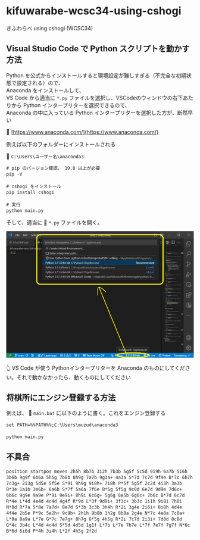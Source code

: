 # kifuwarabe-wcsc34-using-cshogi

きふわらべ using cshogi (WCSC34)


## Visual Studio Code で Python スクリプトを動かす方法

Python を公式からインストールすると環境設定が難しすぎる（不完全な初期状態で設定される）ので、  
Anaconda をインストールして、  
VS Code から適当に `*.py` ファイルを選択し、VSCodeのウィンドウの右下あたりから Python インタープリターを選択できるので、  
Anaconda の中に入っている Python インタープリターを選択した方が、断然早い  

📖 [https://www.anaconda.com/](https://www.anaconda.com/)  

例えば以下のフォルダーにインストールされる  

📁 `C:\Users\ユーザー名\anaconda3`  

```shell
# pip のバージョン確認。 19.0 以上が必要
pip -V

# cshogi をインストール
pip install cshogi

# 実行
python main.py
```

そして、適当に 📄 `*.py` ファイルを開く。  

![Pythonインタープリターの選択](./docs/res/202407__vscode__15-2358--python-o1o1o0.png)  

👆 VS Code が使う Pythonインタープリターを Anaconda のものにしてください。それで動かなかったら、動くものにしてください  


## 将棋所にエンジン登録する方法

例えば、 📄 `main.bat` に以下のように書く。これをエンジン登録する

```shell
set PATH=%%PATH%%;C:\Users\muzud\anaconda3

python main.py
```


## 不具合

```
position startpos moves 2h5h 8b7b 3i2h 7b3b 5g5f 5c5d 9i9h 6a7b 5i6h 3b6b 9g9f 6b6a 5h5g 7b8b 8h9g 7a7b 9g3a+ 4a3a S*7d 7c7d 9f9e B*7c 6h7h 7c3g+ 2i3g 5d5e 5f5e S*9i 9h9g 9i8h+ 7i8h P*5f 5g5f 2c2d 4i3h 3a3b B*3e 1a1b 3e6b+ 6a6b S*7f 5a6a 7f6e B*5g 5f5g 9c9d 6e7d 9d9e 7d6c+ 6b6c 9g9e 9a9e P*9i 9e9i+ 8h9i 6c6g+ 5g6g 6a5b 6g6c+ 7b6c B*7d 6c7d R*4e L*4d 4e4d 4c4d 4g4f R*9d L*3f 9d9i+ 3f3c+ 3b3c 1i1h 9i8i 7h8i N*8d R*7a S*8e 7a7d+ 8e7d S*3b 3c3b 3h4h R*2i 3g4e 2i6i+ 8i8h 4d4e 4f4e 2b5e P*9c 5e2h+ 9c9b+ 2h1h 9b8b 1h2g 8b8a 2g4e N*7c 4e8a 7c8a+ L*9a 8a9a L*7e G*7c 7e7g+ 8h7g G*5g 4h5g R*2i 7c7d 2i3i+ 7d8d 8c8d G*4c 3b4c L*4d 4c4d S*5d 4d5d 1g1f L*7b L*7e 7b7e L*7f 7e7f 7g7f N*6c B*6d 6i6d P*4h 3i4h L*2f 4h5g 2f2d
```
